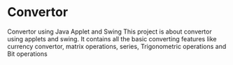 # Convertor
Convertor using Java Applet and Swing
This project is about convertor using applets and swing. It contains all the basic converting features like currency convertor, matrix operations, series, Trigonometric operations and Bit operations
